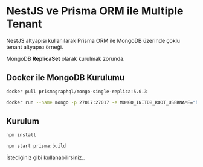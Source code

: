 # NestJS ve Prisma ORM ile Multiple Tenant

NestJS altyapısı kullanılarak Prisma ORM ile MongoDB üzerinde çoklu tenant altyapısı örneği.

MongoDB **ReplicaSet** olarak kurulmak zorunda.

## Docker ile MongoDB Kurulumu

```bash
docker pull prismagraphql/mongo-single-replica:5.0.3
```

```bash
docker run --name mongo -p 27017:27017 -e MONGO_INITDB_ROOT_USERNAME="hasankoc" -e MONGO_INITDB_ROOT_PASSWORD="123123" -d prismagraphql mongo-single-replica:5.0.3
```

## Kurulum

```bash
npm install
```

```bash
npm start prisma:build
```

İstediğiniz gibi kullanabilirsiniz..
